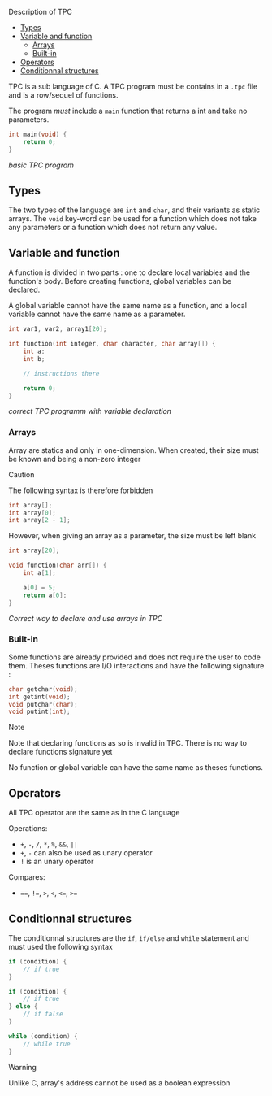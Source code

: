 Description of TPC

- [Types](#types)
- [Variable and function](#variable-and-function)
  - [Arrays](#arrays)
  - [Built-in](#built-in)
- [Operators](#operators)
- [Conditionnal structures](#conditionnal-structures)


TPC is a sub language of C. A TPC program must be contains in a `.tpc` file and is a row/sequel of functions.

The program *must* include a `main` function that returns a int and take no parameters.

```c
int main(void) {
    return 0;
}
```
*basic TPC program*

## Types

The two types of the language are `int` and `char`, and their variants as static arrays. The `void` key-word can be used for a function which does not take any parameters or a function which does not return any value.

## Variable and function

A function is divided in two parts : one to declare local variables and the function's body. Before creating functions, global variables can be declared.

A global variable cannot have the same name as a function, and a local variable cannot have the same name as a parameter.

```c
int var1, var2, array1[20];

int function(int integer, char character, char array[]) {
    int a;
    int b;

    // instructions there

    return 0;
}
```
*correct TPC programm with variable declaration*

### Arrays

Array are statics and only in one-dimension. When created, their size must be known and being a non-zero integer

> [!CAUTION]
> The following syntax is therefore forbidden
> ```c
> int array[];
> int array[0];
> int array[2 - 1];
> ```

However, when giving an array as a parameter, the size must be left blank

```c
int array[20];

void function(char arr[]) {
    int a[1];

    a[0] = 5;
    return a[0];
}
```
*Correct way to declare and use arrays in TPC*

### Built-in

Some functions are already provided and does not require the user to code them. Theses functions are I/O interactions and have the following signature :

```c
char getchar(void);
int getint(void);
void putchar(char);
void putint(int);
```

> [!NOTE]
> Note that declaring functions as so is invalid in TPC. There is no way to declare functions signature yet

No function or global variable can have the same name as theses functions.

## Operators

All TPC operator are the same as in the C language

Operations:
* `+`, `-`, `/`, `*`, `%`, `&&`, `||`
* `+`, `-` can also be used as unary operator
* `!` is an unary operator

Compares:
* `==`, `!=`, `>`, `<`, `<=`, `>=`

## Conditionnal structures

The conditionnal structures are the `if`, `if/else` and `while` statement and must used the following syntax

```c
if (condition) {
    // if true
}

if (condition) {
    // if true
} else {
    // if false
}

while (condition) {
    // while true
}
```

> [!WARNING]
> Unlike C, array's address cannot be used as a boolean expression
